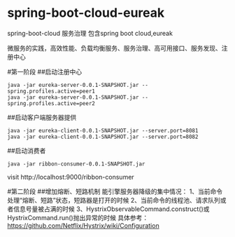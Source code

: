 # spring-boot-cloud-eureak
spring-boot-cloud    服务治理 包含spring boot cloud,eureak

微服务的实践，高效性能、负载均衡服务、服务治理、高可用接口、服务发现、注册中心

#第一阶段
##启动注册中心
```
java -jar eureka-server-0.0.1-SNAPSHOT.jar --spring.profiles.active=peer1
java -jar eureka-server-0.0.1-SNAPSHOT.jar --spring.profiles.active=peer2
```

##启动客户端服务器提供
```
java -jar eureka-client-0.0.1-SNAPSHOT.jar --server.port=8081
java -jar eureka-client-0.0.1-SNAPSHOT.jar --server.port=8082
```

##启动消费者
```
java -jar ribbon-consumer-0.0.1-SNAPSHOT.jar
```

visit http://localhost:9000/ribbon-consumer


#第二阶段
##增加熔断、短路机制
能引擎服务器降级的集中情况：
1、当前命令处理“熔断、短路”状态，短路器是打开的时候
2、当前命令的线程池、请求队列或者信息号量被占满的时候
3、HystrixObservableCommand.construct()或HystrixCommand.run()抛出异常的时候
具体参考：https://github.com/Netflix/Hystrix/wiki/Configuration
